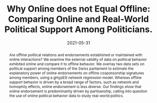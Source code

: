 ---
title: 'Why Online does not Equal Offline: Comparing Online and Real-World Political Support Among Politicians.'
date: '2021-05-31'
authors:
- Laurence Brandenberger
- Giona Casiraghi
- Georges Andres
- Simon Schweighofer
- Frank Schweitzer
abstract: Are offline political relations and endorsements established or maintained with online interactions? We examine the external validity of data on political behavior exhibited online and compare it to offline behavior.  We overlay two data sets on political support among members of the Swiss parliament to estimate the explanatory power of online endorsements on offline cosponsorship signatures among members, using a gHypEG network regression model. Whereas offline support behavior is driven by a broad range of factors, such as network and homophily effects, online endorsement is less diverse. Our findings show that online endorsement is predominantly driven by partisanship, calling into question the use of online political behavior data to study real-world politics.
publication: socarxiv
doi: 10.31235/osf.io/j4fp6
featured: false
sg-areas:
- 130 Years of Swiss Parliament
---